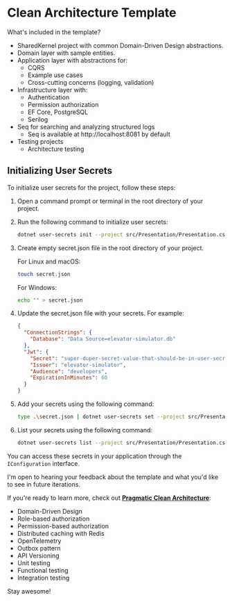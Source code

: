 # Clean Architecture Template

What's included in the template?

- SharedKernel project with common Domain-Driven Design abstractions.
- Domain layer with sample entities.
- Application layer with abstractions for:
  - CQRS
  - Example use cases
  - Cross-cutting concerns (logging, validation)
- Infrastructure layer with:
  - Authentication
  - Permission authorization
  - EF Core, PostgreSQL
  - Serilog
- Seq for searching and analyzing structured logs
  - Seq is available at http://localhost:8081 by default
- Testing projects
  - Architecture testing

## Initializing User Secrets

To initialize user secrets for the project, follow these steps:

1. Open a command prompt or terminal in the root directory of your project.
2. Run the following command to initialize user secrets:

    ```sh
    dotnet user-secrets init --project src/Presentation/Presentation.csproj
    ```
3. Create empty secret.json file in the root directory of your project.

    For Linux and macOS:
    ```sh
    touch secret.json
    ```
    
    For Windows:
    ```sh
    echo "" > secret.json        
    ```   

4. Update the secret.json file with your secrets. For example:

    ```json
    {
      "ConnectionStrings": {
        "Database": "Data Source=elevator-simulator.db"
      },
      "Jwt": {
        "Secret": "super-duper-secret-value-that-should-be-in-user-secrets",
        "Issuer": "elevator-simulator",
        "Audience": "developers",
        "ExpirationInMinutes": 60
      }
    }
   ```

5. Add your secrets using the following command:

    ```sh
    type .\secret.json | dotnet user-secrets set --project src/Presentation/Presentation.csproj
    ```
   
6. List your secrets using the following command:

    ```sh
    dotnet user-secrets list --project src/Presentation/Presentation.csproj
    ```

You can access these secrets in your application through the `IConfiguration` interface.

I'm open to hearing your feedback about the template and what you'd like to see in future iterations.

If you're ready to learn more, check out [**Pragmatic Clean Architecture**](https://www.milanjovanovic.tech/pragmatic-clean-architecture?utm_source=ca-template):

- Domain-Driven Design
- Role-based authorization
- Permission-based authorization
- Distributed caching with Redis
- OpenTelemetry
- Outbox pattern
- API Versioning
- Unit testing
- Functional testing
- Integration testing

Stay awesome!
